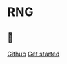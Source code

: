 # RNG 
## :rocket:

[Github](https://github.com/Dinodanio/release-notes-generator)
[Get started](getting-started/about.md)